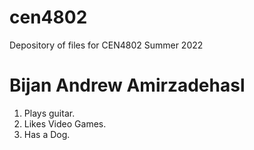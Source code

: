 # cen4802
Depository of files for CEN4802 Summer 2022
# **Bijan Andrew Amirzadehasl**

1. Plays guitar.
2. Likes Video Games.
3. Has a Dog.
